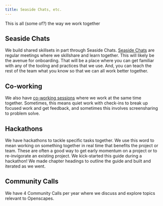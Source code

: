 ```yaml
---
title: Seaside Chats, etc.
---
```


This is all (some of?) the way we work together

## Seaside Chats

We build shared skillsets in part through Seaside Chats. [Seaside Chats](https://www.openscapes.org/blog/2019/03/10/seaside-chats/) are regular meetings where we skillshare and learn together. This will likely be the avenue for onboarding. That will be a place where you can get familiar with any of the tooling and practices that we use. And, you can teach the rest of the team what you know so that we can all work better together.

## Co-working

We also have [co-working sessions](https://www.cscce.org/2020/02/04/online-co-working-partnerships-are-community-of-practice-in-action/) where we work at the same time together. Sometimes, this means quiet work with check-ins to break up focused work and get feedback, and sometimes this involves screensharing to problem solve. 

## Hackathons

We have hackathons to tackle specific tasks together. We use this word to mean working on something together in real time that benefits the project or team. These are often a good way to get early momentum on a project or to re-invigorate an existing project. We kick-started this guide during a hackathon! We made chapter headings to outline the guide and built and iterated as we went.

## Community Calls

We have 4 Community Calls per year where we discuss and explore topics relevant to Openscapes. 
